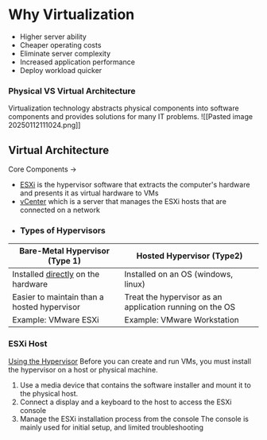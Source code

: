 # Why Virtualization
- Higher server ability
- Cheaper operating costs
- Eliminate server complexity 
- Increased application performance
- Deploy workload quicker
### Physical VS Virtual Architecture
Virtualization technology abstracts physical components into software components and provides solutions for many IT problems.
![[Pasted image 20250112111024.png]]
## Virtual Architecture
Core Components -> 
- <u>ESXi</u> is the hypervisor software that extracts the computer's hardware and presents it as virtual hardware to VMs
- <u>vCenter</u> which is a server that manages the ESXi hosts that are connected on a network
- ### Types of Hypervisors
| Bare-Metal Hypervisor (Type 1)              | Hosted Hypervisor (Type2)                                |
| ------------------------------------------- | -------------------------------------------------------- |
| Installed <u>directly</u> on the hardware   | Installed on an OS (windows, linux)                      |
| Easier to maintain than a hosted hypervisor | Treat the hypervisor as an application running on the OS |
| Example: VMware ESXi                        | Example: VMware Workstation                              |
### ESXi Host
<u>Using the Hypervisor</u>
Before you can create and run VMs, you must install the hypervisor on a host or physical machine.
1. Use a media device that contains the software installer and mount it to the physical host.
2. Connect a display and a keyboard to the host to access the ESXi console
3. Manage the ESXi installation process from the console
The console is mainly used for initial setup, and limited troubleshooting

